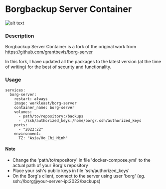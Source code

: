 # Borgbackup Server Container
![alt text](https://borgbackup.readthedocs.io/en/stable/_static/logo.png "Borgbackup")

### Description

Borgbackup Server Container is a fork of the original work from https://github.com/grantbevis/borg-server⁠

In this fork, I have updated all the packages to the latest version (at the time of writing) for the best of security and functionality.

### Usage
```
services:
  borg-server:
    restart: always
    image: workleast/borg-server
    container_name: borg-server
    volumes:
      - path/to/repository:/backups
      - ./ssh/authorized_keys:/home/borg/.ssh/authorized_keys
    ports:
      - "2022:22"
    environment:
      TZ: "Asia/Ho_Chi_Minh"
```

#### Note
- Change the 'path/to/repository' in file 'docker-compose.yml' to the actual path of your Borg's repository
- Place your ssh's public keys in file 'ssh/authorized_keys'
- On the Borg's client, connect to the server using user 'borg' (eg. ssh://borg@your-server-ip:2022/backups)
